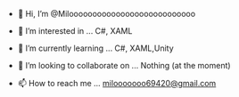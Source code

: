 - 👋 Hi, I’m @Milooooooooooooooooooooooooooo

- 👀 I’m interested in ... C#, XAML

- 🌱 I’m currently learning ... C#, XAML,Unity

- 💞️ I’m looking to collaborate on ... Nothing (at the moment)

- 📫 How to reach me ... milooooooo69420@gmail.com
